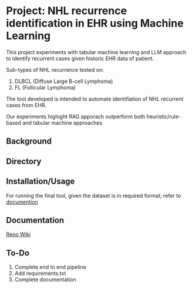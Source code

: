 # Project: NHL recurrence identification in EHR using Machine Learning

This project experiments with tabular machine learning and LLM approach to identify recurrent cases given historic EHR data of patient.

Sub-types of NHL recurrence tested on:
1. DLBCL (Diffuse Large B-cell Lymphoma)
2. FL (Follicular Lymphoma)

The tool developed is intended to automate identifiation of NHL recurrent cases from EHR.

Our experiments highight RAG apporach outperform both heuristic/rule-based and tabular machine approaches

## Background


## Directory

## Installation/Usage
For running the final tool, given the dataset is in required format; refer to [documention](../../wiki/How-to-Run-Final-Pipeline)

## Documentation
[Repo Wiki](../../wiki)

## To-Do
1. Complete end to end pipeline
2. Add requirements.txt
3. Complete documentation